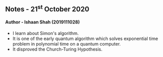 ## Notes - 21<sup>st</sup> October 2020

#### Author - Ishaan Shah (2019111028)

- I learn about Simon's algorithm.
- It is one of the early quantum algorithm which solves exponential time problem in polynomial time on a quantum computer.
- It disproved the Church-Turing Hypothesis.
